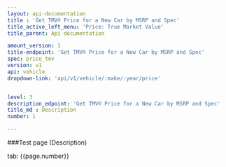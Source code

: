 ```yaml
---
layout: api-documentation
title : 'Get TMV® Price for a New Car by MSRP and Spec'
title_active_left_menu: 'Price: True Market Value'
title_parent: Api documentation

amount_version: 1
title-endpoint: 'Get TMV® Price for a New Car by MSRP and Spec'
spec: price_tmv
version: v1
api: vehicle
dropdown-link: 'api/v1/vehicle/:make/:year/price'


level: 3
description_edpoint: 'Get TMV® Price for a New Car by MSRP and Spec'
title_md : Description
number: 1

---
```



###Test page (Description)

tab: {{page.number}}

